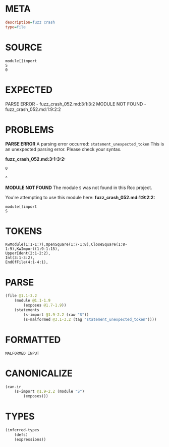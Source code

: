 # META
~~~ini
description=fuzz crash
type=file
~~~
# SOURCE
~~~roc
module[]import
S
0
~~~
# EXPECTED
PARSE ERROR - fuzz_crash_052.md:3:1:3:2
MODULE NOT FOUND - fuzz_crash_052.md:1:9:2:2
# PROBLEMS
**PARSE ERROR**
A parsing error occurred: `statement_unexpected_token`
This is an unexpected parsing error. Please check your syntax.

**fuzz_crash_052.md:3:1:3:2:**
```roc
0
```
^


**MODULE NOT FOUND**
The module `S` was not found in this Roc project.

You're attempting to use this module here:
**fuzz_crash_052.md:1:9:2:2:**
```roc
module[]import
S
```


# TOKENS
~~~zig
KwModule(1:1-1:7),OpenSquare(1:7-1:8),CloseSquare(1:8-1:9),KwImport(1:9-1:15),
UpperIdent(2:1-2:2),
Int(3:1-3:2),
EndOfFile(4:1-4:1),
~~~
# PARSE
~~~clojure
(file @1.1-3.2
	(module @1.1-1.9
		(exposes @1.7-1.9))
	(statements
		(s-import @1.9-2.2 (raw "S"))
		(s-malformed @3.1-3.2 (tag "statement_unexpected_token"))))
~~~
# FORMATTED
~~~roc
MALFORMED INPUT
~~~
# CANONICALIZE
~~~clojure
(can-ir
	(s-import @1.9-2.2 (module "S")
		(exposes)))
~~~
# TYPES
~~~clojure
(inferred-types
	(defs)
	(expressions))
~~~
